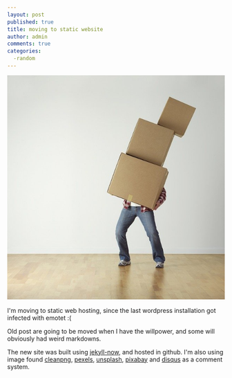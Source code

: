 ```yaml
---
layout: post
published: true
title: moving to static website
author: admin
comments: true
categories:
  -random
---
```

![moving](/images/moving.jpg)

I'm moving to static web hosting, since the last wordpress installation got infected with emotet :(
<!--more-->
Old post are going to be moved when I have the willpower, and some will obviously had weird markdowns.

The new site was built using [jekyll-now](https://github.com/barryclark/jekyll-now "jekyll-now"), and  hosted in github.  I'm also using image found [cleanpng](https://www.cleanpng.com/), [pexels](https://www.pexels.com/), [unsplash](https://unsplash.com), [pixabay](https://pixabay.com) and  [disqus](https://disqus.com/) as a comment system.

